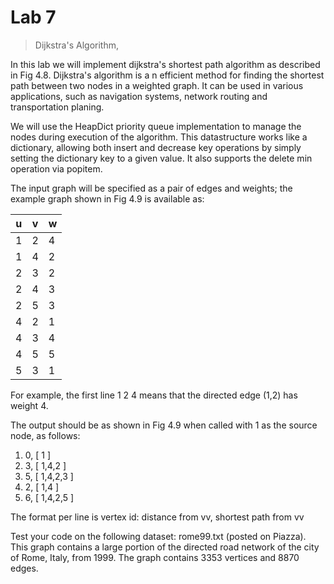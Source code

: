 # Lab 7

> Dijkstra's Algorithm,

In this lab we will implement dijkstra's shortest path algorithm as described in Fig 4.8.
Dijkstra's algorithm is a n efficient method for finding the shortest path between two nodes in a weighted graph.
It can be used in various applications, such as navigation systems, network routing and transportation planing.

We will use the HeapDict priority queue implementation to manage the nodes during execution of the algorithm.
This datastructure works like a dictionary, allowing both insert and decrease key operations by simply setting the dictionary key to a given value.
It also supports the delete min operation via popitem.

The input graph will be specified as a pair of edges and weights; the example graph shown in Fig 4.9 is available as:

| u   | v   | w   |
|-----|-----|-----|
| 1   | 2   | 4   |
| 1   | 4   | 2   |
| 2   | 3   | 2   |
| 2   | 4   | 3   |
| 2   | 5   | 3   |
| 4   | 2   | 1   |
| 4   | 3   | 4   |
| 4   | 5   | 5   |
| 5   | 3   | 1   |


For example, the first line 1 2 4 means that the directed edge (1,2) has weight 4.

The output should be as shown in Fig 4.9 when called with 1 as the source node, as follows: 

1. 0, [ 1 ]
2. 3, [ 1,4,2 ]
3. 5, [ 1,4,2,3 ]
4. 2, [ 1,4 ]
5. 6, [ 1,4,2,5 ]

The format per line is vertex id: distance from vv, shortest path from vv

Test your code on the following dataset: rome99.txt (posted on Piazza). This graph contains a large portion of the directed road network of the city of Rome, Italy, from 1999. The graph contains 3353 vertices and 8870 edges.
